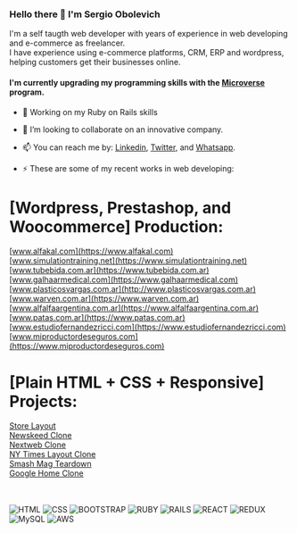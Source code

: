 ### Hello there 👋 I'm Sergio Obolevich

I'm a self taugth web developer with years of experience in web developing and e-commerce as freelancer.<br>
I have experience using e-commerce platforms, CRM, ERP and wordpress, helping customers get their businesses online.

#### I'm currently upgrading my programming skills with the [Microverse](https://www.microverse.org) program.

- 🔭 Working on my Ruby on Rails skills
- 👯 I’m looking to collaborate on an innovative company.
- 📫 You can reach me by: [Linkedin](https://www.linkedin.com/in/sergio-obolevich), [Twitter](https://twitter.com/SergioObolevich), and [Whatsapp](https://wa.me/5493515055933).

- ⚡ These are some of my recent works in web developing:

# [Wordpress, Prestashop, and Woocommerce] Production:
      
[www.alfakal.com](https://www.alfakal.com)<br>
[www.simulationtraining.net](https://www.simulationtraining.net)<br>
[www.tubebida.com.ar](https://www.tubebida.com.ar)<br>
[www.galhaarmedical.com](https://www.galhaarmedical.com)<br>
[www.plasticosvargas.com.ar](http://www.plasticosvargas.com.ar)<br>
[www.warven.com.ar](https://www.warven.com.ar)<br>
[www.alfalfaargentina.com.ar](https://www.alfalfaargentina.com.ar)<br>
[www.patas.com.ar](https://www.patas.com.ar)<br>
[www.estudiofernandezricci.com](https://www.estudiofernandezricci.com)<br>
[www.miproductordeseguros.com](https://www.miproductordeseguros.com)<br>
      

# [Plain HTML + CSS + Responsive] Projects:

[Store Layout](https://chubaquelo.github.io/HTML-Online-Store-Capstone/)<br>
[Newskeed Clone](https://chubaquelo.github.io/Bootstrap-Newsweek-Clone/)<br>
[Nextweb Clone](https://chubaquelo.github.io/The-Next-Web-Responsive-Clone/)<br>
[NY Times Layout Clone](https://chubaquelo.github.io/NYtimes-Clone-Project/)<br>
[Smash Mag Teardown](https://chubaquelo.github.io/Smashing-Mag-Teardown/)<br>
[Google Home Clone](https://chubaquelo.github.io/google-homepage)<br><br><br>

![HTML](https://img.shields.io/badge/html5%20-%23E34F26.svg?&style=for-the-badge&logo=html5&logoColor=white)
![CSS](https://img.shields.io/badge/css3%20-%231572B6.svg?&style=for-the-badge&logo=css3&logoColor=white)
![BOOTSTRAP](https://img.shields.io/badge/bootstrap%20-%23563D7C.svg?&style=for-the-badge&logo=bootstrap&logoColor=white)
![RUBY](https://img.shields.io/badge/ruby-%23CC342D.svg?&style=for-the-badge&logo=ruby&logoColor=white)
![RAILS](https://img.shields.io/badge/rails%20-%23CC0000.svg?&style=for-the-badge&logo=ruby-on-rails&logoColor=white)
![REACT](https://img.shields.io/badge/react%20-%2320232a.svg?&style=for-the-badge&logo=react&logoColor=%2361DAFB)
![REDUX](https://img.shields.io/badge/redux%20-%23593d88.svg?&style=for-the-badge&logo=redux&logoColor=white)
![MySQL](https://img.shields.io/badge/mysql-%2300f.svg?&style=for-the-badge&logo=mysql&logoColor=white)
![AWS](https://img.shields.io/badge/Amazon%20AWS-%23232F3E?logo=amazon-aws&logoColor=white&style=for-the-badge)

